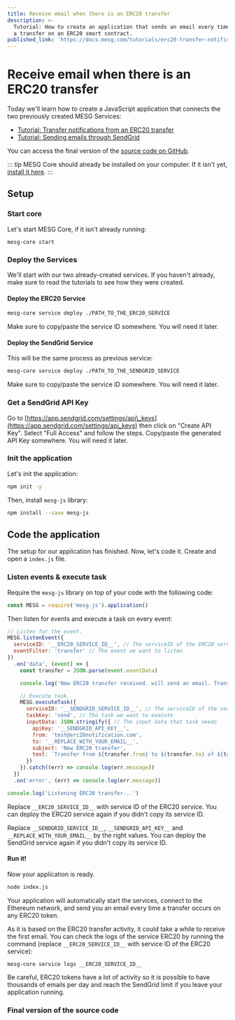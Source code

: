 ```yaml
---
title: Receive email when there is an ERC20 transfer
description: >-
  Tutorial: How to create an application that sends an email every time there is
  a transfer on an ERC20 smart contract.
published_link: 'https://docs.mesg.com/tutorials/erc20-transfer-notifications/receive-email-when-there-is-an-erc20-transfer.html'
---
```


# Receive email when there is an ERC20 transfer

Today we'll learn how to create a JavaScript application that connects the two previously created MESG Services:

* [Tutorial: Transfer notifications from an ERC20 transfer](./listen-for-transfers-of-an-ethereum-erc20-token.md)
* [Tutorial: Sending emails through SendGrid](./send-emails-with-sendgrid.md)

You can access the final version of the [source code on GitHub](https://github.com/mesg-foundation/core/tree/master/docs/tutorials/erc20-transfer-notifications/email-notification-on-erc20-transfer).

::: tip
MESG Core should already be installed on your computer. If it isn't yet, [install it here](../../guide/start-here/installation.html).
:::

## Setup

### Start core

Let's start MESG Core, if it isn't already running:

```text
mesg-core start
```

### Deploy the Services

We'll start with our two already-created services. If you haven't already, make sure to read the tutorials to see how they were created.

#### Deploy the ERC20 Service

```bash
mesg-core service deploy ./PATH_TO_THE_ERC20_SERVICE
```

Make sure to copy/paste the service ID somewhere. You will need it later.

#### Deploy the SendGrid Service

This will be the same process as previous service:

```bash
mesg-core service deploy ./PATH_TO_THE_SENDGRID_SERVICE
```

Make sure to copy/paste the service ID somewhere. You will need it later.

### Get a SendGrid API Key

Go to [https://app.sendgrid.com/settings/api\_keys](https://app.sendgrid.com/settings/api_keys) then click on "Create API Key". Select "Full Access" and follow the steps. Copy/paste the generated API Key somewhere. You will need it later.

### Init the application

Let's init the application:

```bash
npm init -y
```

Then, install `mesg-js` library:

```bash
npm install --save mesg-js
```

## Code the application

The setup for our application has finished. Now, let's code it. Create and open a `index.js` file.

### Listen events & execute task

Require the `mesg-js` library on top of your code with the following code:

```javascript
const MESG = require('mesg-js').application()
```

Then listen for events and execute a task on every event:

```javascript
// Listen for the event.
MESG.listenEvent({
  serviceID: '__ERC20_SERVICE_ID__', // The serviceID of the ERC20 service deployed
  eventFilter: 'transfer' // The event we want to listen
})
  .on('data', (event) => {
    const transfer = JSON.parse(event.eventData)

    console.log('New ERC20 transfer received. will send an email. Transaction hash:', transfer.transactionHash)

    // Execute task.
    MESG.executeTask({
      serviceID: '__SENDGRID_SERVICE_ID__', // The serviceID of the service to send emails
      taskKey: 'send', // The task we want to execute
      inputData: JSON.stringify({ // The input data that task needs
        apiKey: '__SENDGRID_API_KEY__',
        from: 'test@erc20notification.com',
        to: '__REPLACE_WITH_YOUR_EMAIL__',
        subject: 'New ERC20 transfer',
        text: `Transfer from ${transfer.from} to ${transfer.to} of ${transfer.value} tokens -> ${transfer.transactionHash}`
      })
    }).catch((err) => console.log(err.message))
  })
  .on('error', (err) => console.log(err.message))

console.log('Listening ERC20 transfer...')
```

Replace `__ERC20_SERVICE_ID__` with service ID of the ERC20 service. You can deploy the ERC20 service again if you didn't copy its service ID.

Replace `__SENDGRID_SERVICE_ID__`, `__SENDGRID_API_KEY__` and `__REPLACE_WITH_YOUR_EMAIL__` by the right values. You can deploy the SendGrid service again if you didn't copy its service ID.

#### Run it!

Now your application is ready.

```bash
node index.js
```

Your application will automatically start the services, connect to the Ethereum network, and send you an email every time a transfer occurs on any ERC20 token.

As it is based on the ERC20 transfer activity, it could take a while to receive the first email. You can check the logs of the service ERC20 by running the command (replace `__ERC20_SERVICE_ID__` with service ID of the ERC20 service):
```
mesg-core service logs __ERC20_SERVICE_ID__
```

Be careful, ERC20 tokens have a lot of activity so it is possible to have thousands of emails per day and reach the SendGrid limit if you leave your application running.


### Final version of the source code

<card-link url="https://github.com/mesg-foundation/core/tree/master/docs/tutorials/erc20-transfer-notifications/email-notification-on-erc20-transfer"></card-link>

